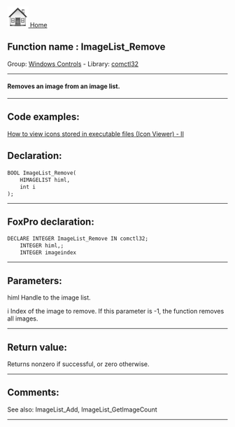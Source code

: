 [<img src="../../images/home.png"> Home ](https://github.com/VFPX/Win32API)  

## Function name : ImageList_Remove
Group: [Windows Controls](../../functions_group.md#Windows_Controls)  -  Library: [comctl32](../../../libraries.md#comctl32)  
***  


#### Removes an image from an image list.
***  


## Code examples:
[How to view icons stored in executable files (Icon Viewer) - II](../../samples/sample_019.md)  

## Declaration:
```foxpro  
BOOL ImageList_Remove(
	HIMAGELIST himl,
	int i
);  
```  
***  


## FoxPro declaration:
```foxpro  
DECLARE INTEGER ImageList_Remove IN comctl32;
	INTEGER himl,;
	INTEGER imageindex  
```  
***  


## Parameters:
himl
Handle to the image list. 

i
Index of the image to remove. If this parameter is -1, the function removes all images.   
***  


## Return value:
Returns nonzero if successful, or zero otherwise.  
***  


## Comments:
See also: ImageList_Add, ImageList_GetImageCount   
  
***  

